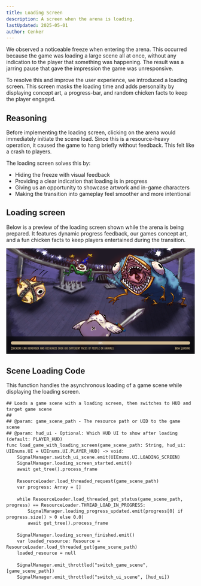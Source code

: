 ```yaml
---
title: Loading Screen
description: A screen when the arena is loading.
lastUpdated: 2025-05-01
author: Cenker
---
```


We observed a noticeable freeze when entering the arena. This occurred because the game was loading a large scene all at once, without any indication to the player that something was happening. The result was a jarring pause that gave the impression the game was unresponsive.

To resolve this and improve the user experience, we introduced a loading screen. This screen masks the loading time and adds personality by displaying concept art, a progress-bar, and random chicken facts to keep the player engaged.

## Reasoning

Before implementing the loading screen, clicking on the arena would immediately initiate the scene load. Since this is a resource-heavy operation, it caused the game to hang briefly without feedback. This felt like a crash to players.

The loading screen solves this by:

- Hiding the freeze with visual feedback
- Providing a clear indication that loading is in progress
- Giving us an opportunity to showcase artwork and in-game characters
- Making the transition into gameplay feel smoother and more intentional

## Loading screen

Below is a preview of the loading screen shown while the arena is being prepared. It features dynamic progress feedback, our games concept art, and a fun chicken facts to keep players entertained during the transition.

![loading screen png](../../../../../assets/fowl-play/gameplay/user-interface/loading-screen/loading-screen.png)

## Scene Loading Code

This function handles the asynchronous loading of a game scene while displaying the loading screen.

```gdscript
## Loads a game scene with a loading screen, then switches to HUD and target game scene
##
## @param: game_scene_path - The resource path or UID to the game scene
## @param: hud_ui - Optional: Which HUD UI to show after loading (default: PLAYER_HUD)
func load_game_with_loading_screen(game_scene_path: String, hud_ui: UIEnums.UI = UIEnums.UI.PLAYER_HUD) -> void:
	SignalManager.switch_ui_scene.emit(UIEnums.UI.LOADING_SCREEN)
	SignalManager.loading_screen_started.emit()
	await get_tree().process_frame

	ResourceLoader.load_threaded_request(game_scene_path)
	var progress: Array = []

	while ResourceLoader.load_threaded_get_status(game_scene_path, progress) == ResourceLoader.THREAD_LOAD_IN_PROGRESS:
		SignalManager.loading_progress_updated.emit(progress[0] if progress.size() > 0 else 0.0)
		await get_tree().process_frame

	SignalManager.loading_screen_finished.emit()
	var loaded_resource: Resource = ResourceLoader.load_threaded_get(game_scene_path)
	loaded_resource = null

	SignalManager.emit_throttled("switch_game_scene", [game_scene_path])
	SignalManager.emit_throttled("switch_ui_scene", [hud_ui])
```
